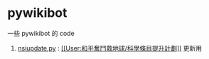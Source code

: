 # pywikibot
一些 pywikibot 的 code

1. [nsiupdate.py](nsiupdate.py) : [[[User:和平奮鬥救地球/科學條目提升計劃]]](https://zh.wikipedia.org/wiki/User:和平奮鬥救地球/科學條目提升計劃) 更新用
